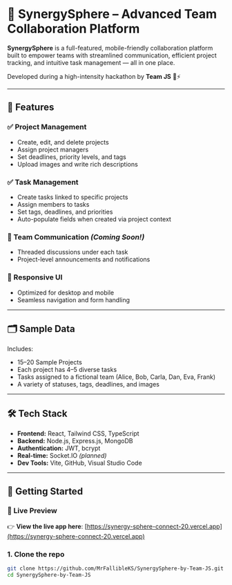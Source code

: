 # 🚀 SynergySphere – Advanced Team Collaboration Platform

**SynergySphere** is a full-featured, mobile-friendly collaboration platform built to empower teams with streamlined communication, efficient project tracking, and intuitive task management — all in one place.

Developed during a high-intensity hackathon by **Team JS** 🧠⚡

---

## 🧩 Features

### ✅ Project Management
- Create, edit, and delete projects
- Assign project managers
- Set deadlines, priority levels, and tags
- Upload images and write rich descriptions

### ✅ Task Management
- Create tasks linked to specific projects
- Assign members to tasks
- Set tags, deadlines, and priorities
- Auto-populate fields when created via project context

### 💬 Team Communication *(Coming Soon!)*
- Threaded discussions under each task
- Project-level announcements and notifications

### 📱 Responsive UI
- Optimized for desktop and mobile
- Seamless navigation and form handling

---

## 🗂 Sample Data

Includes:
- 15–20 Sample Projects
- Each project has 4–5 diverse tasks
- Tasks assigned to a fictional team (Alice, Bob, Carla, Dan, Eva, Frank)
- A variety of statuses, tags, deadlines, and images

---

## 🛠 Tech Stack

- **Frontend:** React, Tailwind CSS, TypeScript
- **Backend:** Node.js, Express.js, MongoDB
- **Authentication:** JWT, bcrypt
- **Real-time:** Socket.IO *(planned)*
- **Dev Tools:** Vite, GitHub, Visual Studio Code

---

## 🚀 Getting Started

### 🔗 Live Preview

👉 **View the live app here**: [https://synergy-sphere-connect-20.vercel.app](https://synergy-sphere-connect-20.vercel.app)

### 1. Clone the repo

```bash
git clone https://github.com/MrFallibleKS/SynergySphere-by-Team-JS.git
cd SynergySphere-by-Team-JS
